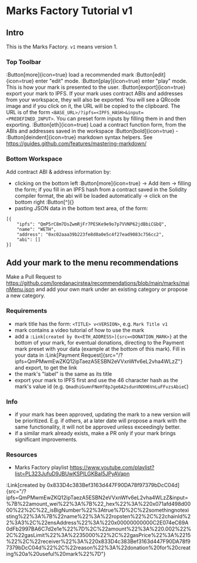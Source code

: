# Marks Factory Tutorial v1

## Intro

This is the Marks Factory. `v1` means version 1.

### Top Toolbar
:Button[more]{icon=true} load a recommended mark
:Button[edit]{icon=true}  enter "edit" mode.
:Button[play]{icon=true}  enter "play" mode. This is how your mark is presented to the user.
:Button[export]{icon=true} export your mark to IPFS. If your mark uses contract ABIs and addresses from your workspace, they will also be exported. You will see a QRcode image and if you click on it, the URL will be copied to the clipboard. The URL is of the form `<BASE_URL>/?ipfs=<IPFS_HASH>&input=<PREDEFINED_INPUT>`. You can preset form inputs by filling them in and then exporting.
:Button[eth]{icon=true} Load a contract function form, from the ABIs and addresses saved in the workspace
:Button[bold]{icon=true} - :Button[deindent]{icon=true} markdown syntax helpers. See https://guides.github.com/features/mastering-markdown/

### Bottom Workspace

Add contract ABI & address information by:
- clicking on the bottom left :Button[more]{icon=true} -> Add item -> filling the form; if you fill in an IPFS hash from a contract saved in the Solidity compiler format, the abi will be loaded automatically -> click on the bottom right :Button[^]{}
- pasting JSON data in the bottom text area, of the form:
```
[{
    "ipfs": "QmP5rC8m7DsZwmRjFr7PESKe9e9o7p7VVNP62jdBbiCGbQ",
    "name": "WETH",
    "address": "0xc02aaa39b223fe8d0a0e5c4f27ead9083c756cc2",
    "abi": []
}]
```

## Add your mark to the menu recommendations

Make a Pull Request to https://github.com/loredanacirstea/recommendations/blob/main/marks/mainMenu.json and add your own mark under an existing category or propose a new category.

### Requirements
- mark title has the form: `<TITLE> v<VERSION>`, e.g. `Mark Title v1`
- mark contains a video tutorial of how to use the mark
- add a `:Link[created by 0x<ETH_ADDRESS>]{src=<DONATION_MARK>}` at the bottom of your mark, for eventual donations, directing to the Payment mark preset with your data (example at the bottom of this mark). Fill in your data in :Link[Payment Request]{src="/?ipfs=QmPMwmEwZKQ12ipTaezA5ESBN2eVVxnWfv6eL2vha4WLzZ"} and export, to get the link
- the mark's "label" is the same as its title
- export your mark to IPFS first and use the 46 character hash as the mark's value id (e.g. `QmadhiGumnFNeHf8pJge6A2sdunVNXH6VnLuFFvzsAbieC`)

### Info
- if your mark has been approved, updating the mark to a new version will be prioritized. E.g. if others, at a later date will propose a mark with the same functionality, it will not be approved unless exceedingly better.
- if a similar mark already exists, make a PR only if your mark brings significant improvements.

### Resources

- Marks Factory playlist https://www.youtube.com/playlist?list=PL323JufuD9JBUwKSPILGKBaI5JPyAVapn

:Link[created by 0x833D4c383Bef3163d447F90DA78f97379bDcC04d]{src="/?ipfs=QmPMwmEwZKQ12ipTaezA5ESBN2eVVxnWfv6eL2vha4WLzZ&input=%7B%22amount_wei%22%3A%7B%22_hex%22%3A%220x071afd498d0000%22%2C%22_isBigNumber%22%3Atrue%7D%2C%22somethingnotexisting%22%3A%7B%22name%22%3A%22ropsten%22%2C%22chainId%22%3A3%2C%22ensAddress%22%3A%220x00000000000C2E074eC69A0dFb2997BA6C7d2e1e%22%7D%2C%22amount%22%3A%220.002%22%2C%22gasLimit%22%3A%2235000%22%2C%22gasPrice%22%3A%2215%22%2C%22receiver%22%3A%220x833D4c383Bef3163d447F90DA78f97379bDcC04d%22%2C%22reason%22%3A%22donation%20for%20creating%20a%20useful%20mark%22%7D"}
